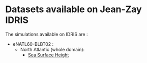 # Datasets available on Jean-Zay IDRIS

The simulations available on IDRIS are :
  - eNATL60-BLBT02 :
    - North Atlantic (whole domain):
      - [Sea Surface Height](../items/eNATL60-BLBT02-SSH.md)
